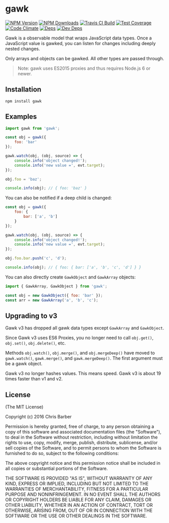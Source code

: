 # gawk

[![NPM Version][npm-image]][npm-url]
[![NPM Downloads][downloads-image]][downloads-url]
[![Travis CI Build][travis-image]][travis-url]
[![Test Coverage][coveralls-image]][coveralls-url]
[![Code Climate][codeclimate-image]][codeclimate-url]
[![Deps][david-image]][david-url]
[![Dev Deps][david-dev-image]][david-dev-url]

Gawk is a observable model that wraps JavaScript data types. Once a JavaScript
value is gawked, you can listen for changes including deeply nested changes.

Only arrays and objects can be gawked. All other types are passed through.

> Note: gawk uses ES2015 proxies and thus requires Node.js 6 or newer.

## Installation

    npm install gawk

## Examples

```javascript
import gawk from 'gawk';

const obj = gawk({
    foo: 'bar'
});

gawk.watch(obj, (obj, source) => {
    console.info('object changed!');
    console.info('new value =', evt.target);
});

obj.foo = 'baz';

console.info(obj); // { foo: 'baz' }
```

You can also be notified if a deep child is changed:

```javascript
const obj = gawk({
    foo: {
        bar: ['a', 'b']
    }
});

gawk.watch(obj, (obj, source) => {
    console.info('object changed!');
    console.info('new value =', evt.target);
});

obj.foo.bar.push('c', 'd');

console.info(obj); // { foo: { bar: ['a', 'b', 'c', 'd'] } }
```

You can also directly create `GawkObject` and `GawkArray` objects:

```javascript
import { GawkArray, GawkObject } from 'gawk';

const obj = new GawkObject({ foo: 'bar' });
const arr = new GawkArray('a', 'b', 'c');
```

## Upgrading to v3

Gawk v3 has dropped all gawk data types except `GawkArray` and `GawkObject`.

Since Gawk v3 uses ES6 Proxies, you no longer need to call `obj.get()`,
`obj.set()`, `obj.delete()`, etc.

Methods `obj.watch()`, `obj.merge()`, and `obj.mergeDeep()` have moved to
`gawk.watch()`, `gawk.merge()`, and `gawk.mergeDeep()`. The first argument must
be a gawk object.

Gawk v3 no longer hashes values. This means speed. Gawk v3 is about 19 times
faster than v1 and v2.

## License

(The MIT License)

Copyright (c) 2016 Chris Barber

Permission is hereby granted, free of charge, to any person obtaining a copy
of this software and associated documentation files (the "Software"), to deal
in the Software without restriction, including without limitation the rights
to use, copy, modify, merge, publish, distribute, sublicense, and/or sell
copies of the Software, and to permit persons to whom the Software is
furnished to do so, subject to the following conditions:

The above copyright notice and this permission notice shall be included in
all copies or substantial portions of the Software.

THE SOFTWARE IS PROVIDED "AS IS", WITHOUT WARRANTY OF ANY KIND, EXPRESS OR
IMPLIED, INCLUDING BUT NOT LIMITED TO THE WARRANTIES OF MERCHANTABILITY,
FITNESS FOR A PARTICULAR PURPOSE AND NONINFRINGEMENT. IN NO EVENT SHALL THE
AUTHORS OR COPYRIGHT HOLDERS BE LIABLE FOR ANY CLAIM, DAMAGES OR OTHER
LIABILITY, WHETHER IN AN ACTION OF CONTRACT, TORT OR OTHERWISE, ARISING FROM,
OUT OF OR IN CONNECTION WITH THE SOFTWARE OR THE USE OR OTHER DEALINGS IN
THE SOFTWARE.

[npm-image]: https://img.shields.io/npm/v/gawk.svg
[npm-url]: https://npmjs.org/package/gawk
[downloads-image]: https://img.shields.io/npm/dm/gawk.svg
[downloads-url]: https://npmjs.org/package/gawk
[travis-image]: https://img.shields.io/travis/cb1kenobi/gawk.svg
[travis-url]: https://travis-ci.org/cb1kenobi/gawk
[coveralls-image]: https://img.shields.io/coveralls/cb1kenobi/gawk/master.svg
[coveralls-url]: https://coveralls.io/r/cb1kenobi/gawk
[codeclimate-image]: https://img.shields.io/codeclimate/github/cb1kenobi/gawk.svg
[codeclimate-url]: https://codeclimate.com/github/cb1kenobi/gawk
[david-image]: https://img.shields.io/david/cb1kenobi/gawk.svg
[david-url]: https://david-dm.org/cb1kenobi/gawk
[david-dev-image]: https://img.shields.io/david/dev/cb1kenobi/gawk.svg
[david-dev-url]: https://david-dm.org/cb1kenobi/gawk#info=devDependencies
